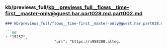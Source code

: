 ### kb/previews_full/kb__previews_full__flows__time-first__master-only@guest.har.part028.md.part002.md

```md
### kb/previews_full/flows__time-first__master-only@guest.har.part028.md (part 002)

```md
: "15257",
                      "url": "https://n958200.alteg.
```

```

```
